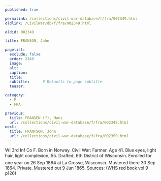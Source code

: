 ```yaml
---
published: true

permalink: /collections/civil-war-database/f/fra/002349.html
oldlink: /CivilWar/db/f/fra/002349.html

oldid: 002349

title: FRANSON, John

pagelist:
  exclude: false
  order: 2349
  image: 
  alt:
  caption:
  title:
  subtitle:      # Defaults to page subtitle
  teaser:

category: 
  - F 
  - FRA

previous:
  title: FRANSEN (?), Hans
  url: /collections/civil-war-database/f/fra/002348.html  
next:
  title: FRANTSON, John
  url: /collections/civil-war-database/f/fra/002350.html   
---
```

WI 3rd Inf Co F. Born in Norway. Civil War: Farmer. Age 41. Blue eyes, light hair, light complexion, 5&#146;5&#148;. Drafted, 6th District of Wisconsin. Enrolled for one year on 26 Sep 1864 at La Crosse, Wisconsin. Mustered there 30 Sep 1864. Private. Mustered out 9 Jun 1865. Sources: (WHS red book vol 9 p126)